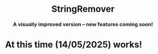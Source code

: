 <h1 align="center">StringRemover</h1>
<h3 align="center">A visually improved version – new features coming soon!</h3>
<p align="center">
  <h1>At this time (14/05/2025) works!</h1>
</p>
